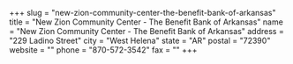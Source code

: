+++
slug = "new-zion-community-center-the-benefit-bank-of-arkansas"
title = "New Zion Community Center - The Benefit Bank of Arkansas"
name = "New Zion Community Center - The Benefit Bank of Arkansas"
address = "229 Ladino Street"
city = "West Helena"
state = "AR"
postal = "72390"
website = ""
phone = "870-572-3542"
fax = ""
+++

